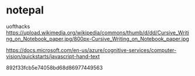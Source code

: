 # notepal
uofthacks
https://upload.wikimedia.org/wikipedia/commons/thumb/d/dd/Cursive_Writing_on_Notebook_paper.jpg/800px-Cursive_Writing_on_Notebook_paper.jpg


https://docs.microsoft.com/en-us/azure/cognitive-services/computer-vision/quickstarts/javascript-hand-text

892f33fcb5e74058bd68d86977449563
